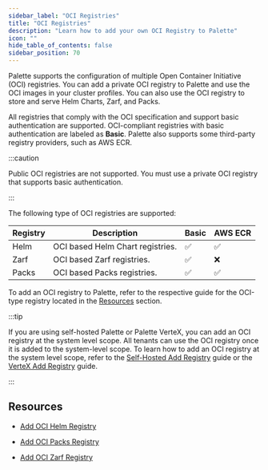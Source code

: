 ```yaml
---
sidebar_label: "OCI Registries"
title: "OCI Registries"
description: "Learn how to add your own OCI Registry to Palette"
icon: ""
hide_table_of_contents: false
sidebar_position: 70
---
```


Palette supports the configuration of multiple Open Container Initiative (OCI) registries. You can add a private OCI registry to Palette and use the OCI images in your cluster profiles. You can also use the OCI registry to store and serve Helm Charts, Zarf, and Packs. 

All registries that comply with the OCI specification and support basic authentication are supported. OCI-compliant registries with basic authentication are labeled as **Basic**. Palette also supports some third-party registry providers, such as AWS ECR.

:::caution

Public OCI registries are not supported. You must use a private OCI registry that supports basic authentication.

:::

The following type of OCI registries are supported:

| **Registry** | **Description** | **Basic** | **AWS ECR**|
| --- | --- |  --- | --- |
| Helm | OCI based Helm Chart registries. | ✅ | ✅ |
| Zarf | OCI based Zarf registries. | ✅ | ❌ | 
| Packs| OCI based Packs registries. | ✅ | ✅ |



To add an OCI registry to Palette, refer to the respective guide for the OCI-type registry located in the [Resources](#resources) section.

:::tip

If you are using self-hosted Palette or Palette VerteX, you can add an OCI registry at the system level scope. All tenants can use the OCI registry once it is added to the system-level scope. To learn how to add an OCI registry at the system level scope, refer to the [Self-Hosted Add Registry](../../enterprise-version/system-management/add-registry.md) guide or the [VerteX Add Registry](../../vertex/system-management/add-registry.md) guide.

::: 


## Resources


- [Add OCI Helm Registry](./add-oci-helm.md)

- [Add OCI Packs Registry](./add-oci-packs.md)

- [Add OCI Zarf Registry](./oci-registry.md)